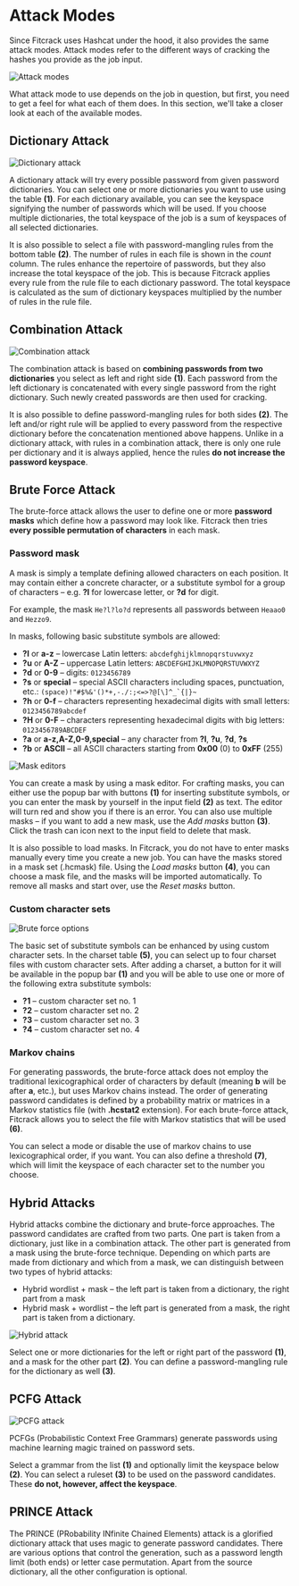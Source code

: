 Attack Modes
============

Since Fitcrack uses Hashcat under the hood, it also provides the same attack modes. Attack modes refer to the different ways of cracking the hashes you provide as the job input.

![Attack modes](../../_media/img/add-job-attacks.jpg)

What attack mode to use depends on the job in question, but first, you need to get a feel for what each of them does. In this section, we'll take a closer look at each of the available modes.


Dictionary Attack
-----------------

![Dictionary attack](../../_media/img/attack-dict.jpg)

A dictionary attack will try every possible password from given password dictionaries. You can select one or more dictionaries you want to use using the table __(1)__. For each dictionary available, you can see the keyspace signifying the number of passwords which will be used. If you choose multiple dictionaries, the total keyspace of the job is a sum of keyspaces of all selected dictionaries.

It is also possible to select a file with password-mangling rules from the bottom table __(2)__. The number of rules in each file is shown in the _count_ column. The rules enhance the repertoire of passwords, but they also increase the total keyspace of the job. This is because Fitcrack applies every rule from the rule file to each dictionary password. The total keyspace is calculated as the sum of dictionary keyspaces multiplied by the number of rules in the rule file.


Combination Attack
------------------

![Combination attack](../../_media/img/attack-comb.jpg)

The combination attack is based on __combining passwords from two dictionaries__ you select as left and right side __(1)__. Each password from the left dictionary is concatenated with every single password from the right dictionary. Such newly created passwords are then used for cracking.

It is also possible to define password-mangling rules for both sides __(2)__. The left and/or right rule will be applied to every password from the respective dictionary before the concatenation mentioned above happens. Unlike in a dictionary attack, with rules in a combination attack, there is only one rule per dictionary and it is always applied, hence the rules __do not increase the password keyspace__.


Brute Force Attack
------------------

The brute-force attack allows the user to define one or more __password masks__ which define how a password may look like. Fitcrack then tries __every possible permutation of characters__ in each mask.

### Password mask

A mask is simply a template defining allowed characters on each position. It may contain either a concrete character, or a substitute symbol for a group of characters – e.g. __?l__ for lowercase letter, or __?d__ for digit.

For example, the mask `He?l?lo?d` represents all passwords between `Heaao0` and `Hezzo9`.

In masks, following basic substitute symbols are allowed:

- __?l__ or __a-z__ – lowercase Latin letters: `abcdefghijklmnopqrstuvwxyz`
- __?u__ or __A-Z__ – uppercase Latin letters: `ABCDEFGHIJKLMNOPQRSTUVWXYZ`
- __?d__ or __0-9__ – digits: `0123456789`
- __?s__ or __special__ – special ASCII characters including spaces, punctuation, etc.: ``(space)!"#$%&'()*+,-./:;<=>?@[\]^_`{|}~``
- __?h__ or __0-f__ – characters representing hexadecimal digits with small letters: `0123456789abcdef`
- __?H__ or __0-F__ – characters representing hexadecimal digits with big letters: `0123456789ABCDEF`
- __?a__ or __a-z,A-Z,0-9,special__ – any character from __?l__, __?u__, __?d__, __?s__
- __?b__ or __ASCII__ – all ASCII characters starting from __0x00__ (0) to __0xFF__ (255)

![Mask editors](../../_media/img/attack-brute-masks.jpg)

You can create a mask by using a mask editor. For crafting masks, you can either use the popup bar with buttons __(1)__ for inserting substitute symbols, or you can enter the mask by yourself in the input field __(2)__ as text. The editor will turn red and show you if there is an error. You can also use multiple masks – if you want to add a new mask, use the _Add masks_ button __(3)__. Click the trash can icon next to the input field to delete that mask.

It is also possible to load masks. In Fitcrack, you do not have to enter masks manually every time you create a new job. You can have the masks stored in a mask set (.hcmask) file. Using the _Load masks_ button __(4)__, you can choose a mask file, and the masks will be imported automatically. To remove all masks and start over, use the _Reset masks_ button.

### Custom character sets

![Brute force options](../../_media/img/attack-brute-rest.jpg)

The basic set of substitute symbols can be enhanced by using custom character sets. In the charset table __(5)__, you can select up to four charset files with custom character sets. After adding a charset, a button for it will be available in the popup bar __(1)__ and you will be able to use one or more of the following extra substitute symbols:

- __?1__ – custom character set no. 1
- __?2__ – custom character set no. 2
- __?3__ – custom character set no. 3
- __?4__ – custom character set no. 4

### Markov chains

For generating passwords, the brute-force attack does not employ the traditional lexicographical order of characters by default (meaning __b__ will be after __a__, etc.), but uses Markov chains instead. The order of generating password candidates is defined by a probability matrix or matrices in a Markov statistics file (with __.hcstat2__ extension). For each brute-force attack, Fitcrack allows you to select the file with Markov statistics that will be used __(6)__.

You can select a mode or disable the use of markov chains to use lexicographical order, if you want. You can also define a threshold __(7)__, which will limit the keyspace of each character set to the number you choose.


Hybrid Attacks
--------------

Hybrid attacks combine the dictionary and brute-force approaches. The password candidates are crafted from two parts. One part is taken from a dictionary, just like in a combination attack. The other part is generated from a mask using the brute-force technique. Depending on which parts are made from dictionary and which from a mask, we can distinguish between two types of hybrid attacks:

- Hybrid wordlist + mask – the left part is taken from a dictionary, the right part from a mask
- Hybrid mask + wordlist – the left part is generated from a mask, the right part is taken from a dictionary.

![Hybrid attack](../../_media/img/attack-hybrid.jpg)

Select one or more dictionaries for the left or right part of the password __(1)__, and a mask for the other part __(2)__. You can define a password-mangling rule for the dictionary as well __(3)__.


PCFG Attack
-----------

![PCFG attack](../../_media/img/attack-pcfg.jpg)

PCFGs (Probabilistic Context Free Grammars) generate passwords using machine learning magic trained on password sets.

Select a grammar from the list __(1)__ and optionally limit the keyspace below __(2)__. You can select a ruleset __(3)__ to be used on the password candidates. These __do not, however, affect the keyspace__.


PRINCE Attack
-------------

The PRINCE (PRobability INfinite Chained Elements) attack is a glorified dictionary attack that uses magic to generate password candidates. There are various options that control the generation, such as a password length limit (both ends) or letter case permutation. Apart from the source dictionary, all the other configuration is optional.
